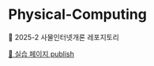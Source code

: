 # Physical-Computing
🍁 2025-2 사물인터넷개론 레포지토리

[🍎 실습 페이지 publish](https://yoonicode.site/Physical-Computing/)
